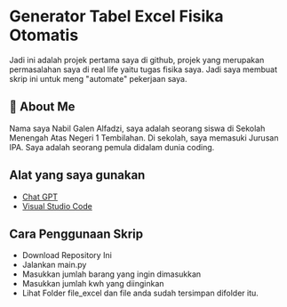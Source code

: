 
# Generator Tabel Excel Fisika Otomatis

Jadi ini adalah projek pertama saya di github, projek yang merupakan permasalahan saya di real life yaitu tugas fisika saya. Jadi saya membuat skrip ini untuk meng "automate" pekerjaan saya.




## 🚀 About Me
Nama saya Nabil Galen Alfadzi, saya adalah seorang siswa di Sekolah Menengah Atas Negeri 1 Tembilahan. Di sekolah, saya memasuki Jurusan IPA. Saya adalah seorang pemula didalam dunia coding.


## Alat yang saya gunakan

 - [Chat GPT](https://chatgpt.com/)
 - [Visual Studio Code](https://code.visualstudio.com/)

## Cara Penggunaan Skrip

- Download Repository Ini
- Jalankan main.py
- Masukkan jumlah barang yang ingin dimasukkan
- Masukkan jumlah kwh yang diinginkan
- Lihat Folder file_excel dan file anda sudah tersimpan difolder itu.





    